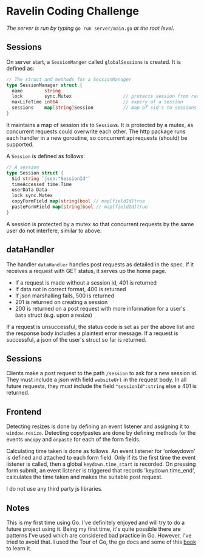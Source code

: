# Ravelin Coding Challenge

*The server is run by typing* `go run server/main.go` *at the root level.*

## Sessions

On server start, a `SessionManger` called `globalSessions` is created. It is defined as:

```go
// The struct and methods for a SessionManager
type SessionManager struct {
  name        string
  lock        sync.Mutex                   // protects session from races
  maxLifeTime int64                        // expiry of a session
  sessions    map[string]Session           // map of sid's to sessions
}
```

It maintains a map of session ids to `Session`s. It is protected by a mutex, as concurrent requests could overwrite
each other. The http package runs each handler in a new goroutine, so concurrent api requests (should) be supported.

A `Session` is defined as follows:

```go
// A session
type Session struct {
  Sid string `json:"SessionId"`
  timeAccessed time.Time
  userData Data
  lock sync.Mutex
  copyFormField map[string]bool // map[fieldId]true
  pasteFormField map[string]bool // map[fieldId]true
}
```

A session is protected by a mutex so that concurrent requests by the same user do not interfere, similar to above.

## dataHandler

The handler `dataHandler` handles post requests as detailed in the spec. If it receives a request with GET status,
it serves up the home page.

 - If a request is made without a session id, 401 is returned
 - If data not in correct format, 400 is returned
 - If json marshalling fails, 500 is returned
 - 201 is returned on creating a session
 - 200 is returned on a post request with more information for a user's `Data` struct (e.g. upon a resize)

If a request is unsuccessful, the status code is set as per the above list and the response body includes a plaintext
error message. If a request is successful, a json of the user's struct so far is returned.

## Sessions

Clients make a post request to the path `/session` to ask for a new session id. They must include a json with field
`websiteUrl` in the request body.
In all future requests, they must include the field `"sessionId":string` else a 401 is returned.

## Frontend

Detecting resizes is done by defining an event listener and assigning it to `window.resize`.
Detecting copy/pastes are done by defining methods for the events `oncopy` and `onpaste` for each of the form fields.

Calculating time taken is done as follows. An event listener for 'onkeydown' is defined and attached to each form field.
Only if its the first time the event listener is called, then a global `keydown.time_start` is recorded.
On pressing form submit, an event listener is triggered that records 'keydown.time_end', calculates the time taken
and makes the suitable post request.

I do not use any third party js libraries.


## Notes

This is my first time using Go. I've definitely enjoyed and will try to do a future project using it.
Being my first time, it's quite possible there are patterns I've used which are considered bad practice in Go.
However, I've tried to avoid that.
I used the Tour of Go, the go docs and some of this [book](https://astaxie.gitbooks.io/build-web-application-with-golang/)
to learn it.
